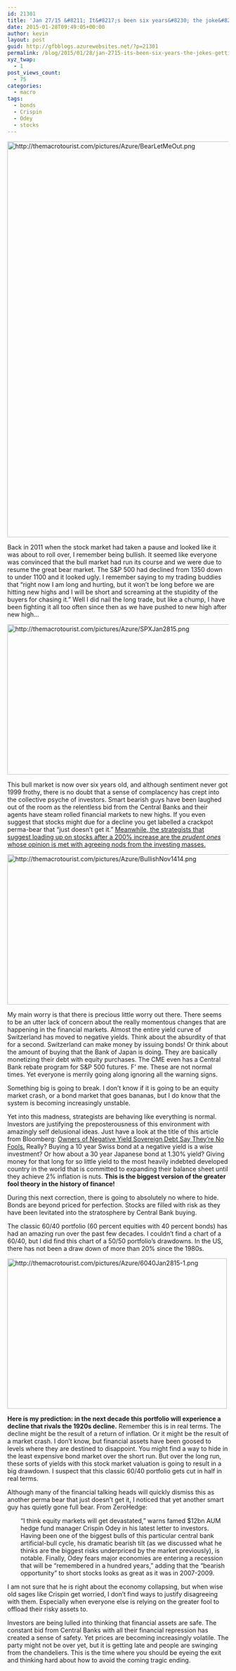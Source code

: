 ```yaml
---
id: 21301
title: 'Jan 27/15 &#8211; It&#8217;s been six years&#8230; the joke&#8217;s getting old'
date: 2015-01-28T09:49:05+00:00
author: kevin
layout: post
guid: http://gfbblogs.azurewebsites.net/?p=21301
permalink: /blog/2015/01/28/jan-2715-its-been-six-years-the-jokes-getting-old/
xyz_twap:
  - 1
post_views_count:
  - 75
categories:
  - macro
tags:
  - bonds
  - Crispin
  - Odey
  - stocks
---
```


  <img src="http://themacrotourist.com/pictures/Azure/BearLetMeOut.png" style="margin:30px atuo;display:block;" alt="http://themacrotourist.com/pictures/Azure/BearLetMeOut.png" width="600" height="900">

Back in 2011 when the stock market had taken a pause and looked like it was about to roll over, I remember being bullish. It seemed like everyone was convinced that the bull market had run its course and we were due to resume the great bear market. The S&P 500 had declined from 1350 down to under 1100 and it looked ugly. I remember saying to my trading buddies that &#8220;right now I am long and hurting, but it won&#8217;t be long before we are hitting new highs and I will be short and screaming at the stupidity of the buyers for chasing it.&#8221; Well I did nail the long trade, but like a chump, I have been fighting it all too often since then as we have pushed to new high after new high&#8230;


  <img src="http://themacrotourist.com/pictures/Azure/SPXJan2815.png" style="margin:30px atuo;display:block;" alt="http://themacrotourist.com/pictures/Azure/SPXJan2815.png" width="600" height="342">

This bull market is now over six years old, and although sentiment never got 1999 frothy, there is no doubt that a sense of complacency has crept into the collective psyche of investors. Smart bearish guys have been laughed out of the room as the relentless bid from the Central Banks and their agents have steam rolled financial markets to new highs. If you even suggest that stocks might due for a decline you get labelled a crackpot perma-bear that &#8220;just doesn&#8217;t get it.&#8221; [Meanwhile, the strategists that suggest loading up on stocks after a 200% increase are the _prudent ones_ whose opinion is met with agreeing nods from the investing masses.](http://gfbblogs.azurewebsites.net/blog/2014/11/14/nov-1414-so-bullish-it-hurts-famous-last-words/)


  <img src="http://themacrotourist.com/pictures/Azure/BullishNov1414.png" style="margin:30px atuo;display:block;" alt="http://themacrotourist.com/pictures/Azure/BullishNov1414.png" width="600" height="342">

My main worry is that there is precious little worry out there. There seems to be an utter lack of concern about the really momentous changes that are happening in the financial markets. Almost the entire yield curve of Switzerland has moved to negative yields. Think about the absurdity of that for a second. Switzerland can make money by issuing bonds! Or think about the amount of buying that the Bank of Japan is doing. They are basically monetizing their debt with equity purchases. The CME even has a Central Bank rebate program for S&P 500 futures. F&#8217; me. These are not normal times. Yet everyone is merrily going along ignoring all the warning signs. 

Something big is going to break. I don&#8217;t know if it is going to be an equity market crash, or a bond market that goes bananas, but I do know that the system is becoming increasingly unstable. 

Yet into this madness, strategists are behaving like everything is normal. Investors are justifying the preposterousness of this environment with amazingly self delusional ideas. Just have a look at the title of this article from Bloomberg: [Owners of Negative Yield Sovereign Debt Say They&#8217;re No Fools.](http://www.bloomberg.com/news/articles/2015-01-26/owners-of-negative-yielding-sovereign-bonds-say-they-re-no-fools) Really? Buying a 10 year Swiss bond at a negative yield is a wise investment? Or how about a 30 year Japanese bond at 1.30% yield? Giving money for that long for so little yield to the most heavily indebted developed country in the world that is committed to expanding their balance sheet until they achieve 2% inflation is nuts. **This is the biggest version of the greater fool theory in the history of finance!**

During this next correction, there is going to absolutely no where to hide. Bonds are beyond priced for perfection. Stocks are filled with risk as they have been levitated into the stratosphere by Central Bank buying. 

The classic 60/40 portfolio (60 percent equities with 40 percent bonds) has had an amazing run over the past few decades. I couldn&#8217;t find a chart of a 60/40, but I did find this chart of a 50/50 portfolio&#8217;s drawdowns. In the US, there has not been a draw down of more than 20% since the 1980s. 


  <img src="http://themacrotourist.com/pictures/Azure/6040Jan2815-1.png" style="margin:30px atuo;display:block;" alt="http://themacrotourist.com/pictures/Azure/6040Jan2815-1.png" width="500" height="342">

**Here is my prediction: in the next decade this portfolio will experience a decline that rivals the 1920s decline.** Remember this is in real terms. The decline might be the result of a return of inflation. Or it might be the result of a market crash. I don&#8217;t know, but financial assets have been goosed to levels where they are destined to disappoint. You might find a way to hide in the least expensive bond market over the short run. But over the long run, these sorts of yields with this stock market valuation is going to result in a big drawdown. I suspect that this classic 60/40 portfolio gets cut in half in real terms.

Although many of the financial talking heads will quickly dismiss this as another perma bear that just doesn&#8217;t get it, I noticed that yet another smart guy has quietly gone full bear. From ZeroHedge:

<p style="padding-left: 30px;">
  &#8220;I think equity markets will get devastated,&#8221; warns famed $12bn AUM hedge fund manager Crispin Odey in his latest letter to investors. Having been one of the biggest bulls of this particular central bank artificial-bull cycle, his dramatic bearish tilt (as we discussed what he thinks are the biggest risks underpriced by the market previously), is notable. Finally, Odey fears major economies are entering a recession that will be &#8220;remembered in a hundred years,&#8221; adding that the &#8220;bearish opportunity&#8221; to short stocks looks as great as it was in 2007-2009.
</p>

I am not sure that he is right about the economy collapsing, but when wise old sages like Crispin get worried, I don&#8217;t find ways to justify disagreeing with them. Especially when everyone else is relying on the greater fool to offload their risky assets to. 

Investors are being lulled into thinking that financial assets are safe. The constant bid from Central Banks with all their financial repression has created a sense of safety. Yet prices are becoming increasingly volatile. The party might not be over yet, but it is getting late and people are swinging from the chandeliers. This is the time where you should be eyeing the exit and thinking hard about how to avoid the coming tragic ending.
